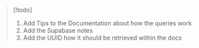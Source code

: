 > [!todo] 
> 1. Add Tips to the Documentation about how the queries work 
> 2. Add the Supabase notes
> 3. Add the UUID how it should be retrieved within the docs


 